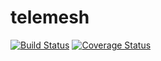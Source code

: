 # telemesh
[![Build Status](https://travis-ci.org/w3-engineers/telemesh.svg?branch=master)](https://travis-ci.org/w3-engineers/telemesh)
[![Coverage Status](https://coveralls.io/repos/github/w3-engineers/telemesh/badge.svg?branch=master)](https://coveralls.io/github/w3-engineers/telemesh?branch=master)